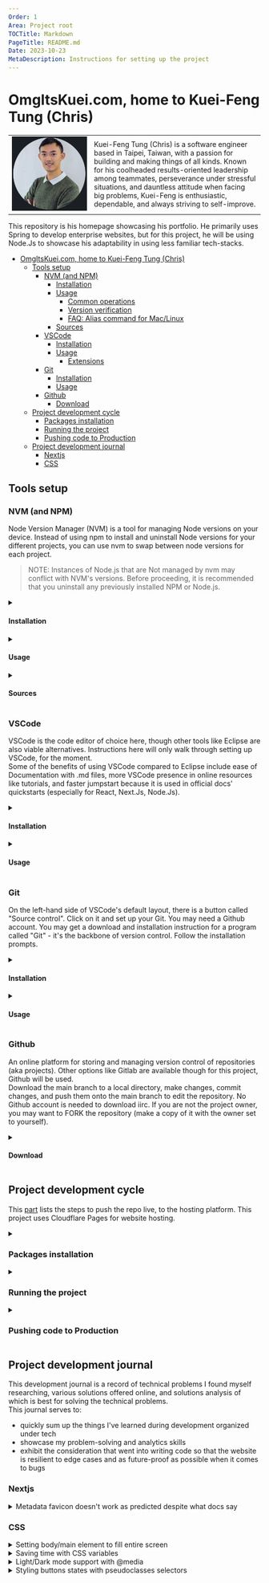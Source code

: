 ```yaml
---
Order: 1
Area: Project root
TOCTitle: Markdown
PageTitle: README.md
Date: 2023-10-23
MetaDescription: Instructions for setting up the project
---
```

# OmgItsKuei.com, home to Kuei-Feng Tung (Chris)

<table border="0">
 <tr>
    <td width="150"><img src="readme_imgs/linkedin_headshot.png?raw=false" /></td>
    <td>Kuei-Feng Tung (Chris) is a software engineer based in Taipei, Taiwan, with a passion for building and making things of all kinds. Known for his coolheaded results-oriented leadership among teammates, perseverance under stressful situations, and dauntless attitude when facing big problems, Kuei-Feng is enthusiastic, dependable, and always striving to self-improve. </td>
 </tr>
</table>

This repository is his homepage showcasing his portfolio. He primarily uses Spring to develop enterprise websites, but for this project, he will be using Node.Js to showcase his adaptability in using less familiar tech-stacks.

- [OmgItsKuei.com, home to Kuei-Feng Tung (Chris)](#omgitskueicom-home-to-kuei-feng-tung-chris)
  - [Tools setup](#tools-setup)
    - [NVM (and NPM)](#nvm-and-npm)
      - [Installation](#installation)
      - [Usage](#usage)
        - [Common operations](#common-operations)
        - [Version verification](#version-verification)
        - [FAQ: Alias command for Mac/Linux](#faq-alias-command-for-maclinux)
      - [Sources](#sources)
    - [VSCode](#vscode)
      - [Installation](#installation-1)
      - [Usage](#usage-1)
        - [Extensions](#extensions)
    - [Git](#git)
      - [Installation](#installation-2)
      - [Usage](#usage-2)
    - [Github](#github)
      - [Download](#download)
  - [Project development cycle](#project-development-cycle)
    - [Packages installation](#packages-installation)
    - [Running the project](#running-the-project)
    - [Pushing code to Production](#pushing-code-to-production)
  - [Project development journal](#project-development-journal)
    - [Nextjs](#nextjs)
    - [CSS](#css)


## Tools setup

### NVM (and NPM)

Node Version Manager (NVM) is a tool for managing Node versions on your device. Instead of using npm to install and uninstall Node versions for your different projects, you can use nvm to swap between node versions for each project.

> NOTE: Instances of Node.js that are Not managed by nvm may conflict with NVM's versions. Before proceeding, it is recommended that you uninstall any previously installed NPM or Node.js.

<details>
<summary>

#### Installation

</summary>

In the [nvm-windows repository Readme](https://github.com/coreybutler/nvm-windows/releases) for Windows, click on the nvm-setup.exe asset to download the installation tool for nvm, or the nvm-noinstall.zip to extract the tool skipping installation then running the ``install.cmd`` as Administrator.

> Note: If you specify a custom location to install nvm, a ``settings.txt`` is created for you at the install path. You can (probably) create a ``settings.txt`` file yourself and put it in the nvm install location with the following fields if you need to move the nvm install location later.

```Powershell
root: C:\Users\someUser\Documents\Coding\Tools\nvm 
path: C:\Program Files\nodejs 
arch: 64 
proxy: none
```

> The ``root`` field is the directory where nvm should store different versions of node.js - you can specify this value during ``install.cmd``. I currently organize it so that npm versions are all installed at the same directory as nvm itself. If I ever move the nvm directory, I need to also update this value.  
The ``path`` field's value always points to ``C:\Program Files\nodejs`` because that's where other programs will go to look for nodejs. If you go to ``C:\Program Files\nodejs``, you'll notice that this ```\nodejs``` folder is actually a shortcut with a ``Target path`` that points back to nvm's ``root``.

</details>


<details>
<summary>

#### Usage

</summary>

##### Common operations

Open Powershell, Command Prompt, or VSCode Terminal to input the following commands. You may get popups from Windows Process Manager when running these commands in VSCode Terminal - accept and continue.

Using ``list available`` will display all available versions of npm through nvm. 
```Powershell
nvm on
nvm list available
```

Use ``install`` to download the npm version you want.
```Powershell
# various examples of the 'install' command:
nvm install node # ('node' is alias for latest)
nvm install latest # same as above
# OR longterm support version
nvm install lts
# OR some specific version
nvm install 21.0.0
```

Use ``list`` to see which versions you currently have installed.
```Powershell
nvm list
# displays various downloaded versions
```

Use ``use`` to swap to a specific version.
```Powershell
# various examples of the 'use' command:
nvm use node
nvm use latest
nvm use lts
nvm use 21.0.0
```

##### Version verification

Enter this in VSCode terminal to see the current version of Node.js in use. It should return the version set by nvm. If this doesn't work, see below.

```Powershell
nvm use 21.0.0
node -v
# v21.0.0
```

##### FAQ: Alias command for Mac/Linux

VSCode (linux/iOS) comes bundled with its own Node version. Set a new alias called 'default' to the version you want to use to make sure VSCode uses NVM's version and not its own.  
As of nvm version 1.1.11, Mac iOS and Linux will support the ``alias`` command, while Windows 10 won't recognize the command. You can test this with:
```Powershell
nvm alias default 21.0.0 # Use 'default' as alias name to set VSCode npm version on linux/iOS
```
Another option is to create a .vscode/launch.json file in the project, which would specify the Node.js version via its "runtimeVersion" key-pair, but I haven't tried this myself. For source, see [VSCode docs: Launch config](#sources).

Just out of curiosity, you can try the alias command in Windows 10 to see what happens (spoiler; it doesn't work).
```Powershell
# In Windows 10 powershell/command prompt/vscode terminal, ...
nvm v
# 1.1.11
nvm alias testing123 21.0.0
# Terminal outputs all currently supported commands for nvm (which doesn't include 'alias')
nvm use testing123
# "testing123" is not a valid version or known alias.
# Available aliases: latest, node (latest), lts
``` 

</details>


<details>
<summary>

#### Sources

</summary>

[npm docs on installing Node.js](https://docs.npmjs.com/downloading-and-installing-node-js-and-npm)

[freecodecamp: nvm install guide](https://www.freecodecamp.org/news/node-version-manager-nvm-install-guide/)

[freecodecamp: nvm install node versions](https://www.freecodecamp.org/news/nvm-for-windows-how-to-download-and-install-node-version-manager-in-windows-10/)

[StackOverflow: VSCode to use node version by nvm (Mac/Linux)](https://stackoverflow.com/questions/44700432/visual-studio-code-to-use-node-version-specified-by-nvm)

[VSCode docs: Launch config](https://code.visualstudio.com/docs/editor/debugging#_launch-configurations)

</details>



### VSCode

VSCode is the code editor of choice here, though other tools like Eclipse are also viable alternatives. 
Instructions here will only walk through setting up VSCode, for the moment.  
Some of the benefits of using VSCode compared to Eclipse include ease of Documentation with .md files, more VSCode presence in online resources like tutorials, and faster jumpstart because it is used in official docs' quickstarts (especially for React, Next.Js, Node.Js).

<details>
<summary>

#### Installation

</summary>

Go to [https://code.visualstudio.com/download](https://code.visualstudio.com/download) and download the latest version for your OS.  
Use X64 unless you're working on a Raspberry Pi or similar Arm processor.

</details>


<details>
<summary>

#### Usage

</summary>


##### Extensions

Install the following extensions to assist with development.

<table>
  <thead>
    <tr>
      <td>Name</td>
      <td>Author</td>
      <td>Extension ID</td>
      <td>Marketplace Link</td>
      <td>Purpose</td>
    </tr>
  </thead>
  <tbody>
<tr>
  <td>Markdown All in One </td>
  <td>Yu Zhang</td>
  <td>yzhang.markdown-all-in-one</td>
  <td>

  [Link](https://marketplace.visualstudio.com/items?itemName=yzhang.markdown-all-in-one)

  </td>
  <td>Auto-updates Table of Contents in md, shortcut for common edits, md previews</td>
</tr>
<tr>
  <td>Markdown Preview Github Styling </td>
  <td>Matt Bierner</td>
  <td>bierner.markdown-preview-github-styles</td>
  <td>

  [Link](https://marketplace.visualstudio.com/items?itemName=bierner.markdown-preview-github-styles)

  </td>
  <td>Extends VS Code's built-in markdown preview to match github's styling</td>
</tr>
  </tbody>
</table>
</details>



### Git

On the left-hand side of VSCode's default layout, there is a button called "Source control". Click on it and set up your Git. You may need a Github account.
You may get a download and installation instruction for a program called "Git" - it's the backbone of version control. Follow the installation prompts.  

<details> 
<summary>

#### Installation

</summary>
*To be further expanded on later...*
</details>


<details> 
<summary>

#### Usage

</summary>
*To be further expanded on later...*
</details>


### Github

An online platform for storing and managing version control of repositories (aka projects). Other options like Gitlab are available though for this project, Github will be used.  
Download the main branch to a local directory, make changes, commit changes, and push them onto the main branch to edit the repository. No Github account is needed to download iirc. If you are not the project owner, you may want to FORK the repository (make a copy of it with the owner set to yourself).

<details>
<summary>

#### Download

</summary>

Download the project repository [here](https://github.com/omgitskuei/omgitskuei.com) by:
1. Click the green "<> Code" button. 

![toolssetup_github_img1](readme_imgs/toolssetup_github_img1.png?raw=false "An image showing the green button")

2. Make sure it says "Local", and not "Codespace" on the earmark, unless you're using Github Codespace. Click the "Download ZIP" button

![toolssetup_github_img2](readme_imgs/toolssetup_github_img2.png?raw=false "An image showing the download button")

</details>


## Project development cycle


This [part](#pushing-code-to-production) lists the steps to push the repo live, to the hosting platform.  This project uses Cloudflare Pages for website hosting.

<details>
<summary>

### Packages installation

</summary>

In the previous step [Github > Project download](#project-download), you cloned the project to a local directory from Github.  
Continuing from there;

1. Open the project as a folder in VSCode.

2. Check to make sure nvm has successfully set the Node version. 
```Powershell
npm -v
node -v # same version as one set by nvm
```
> You may get a different version from the one you installed. This is because VSCode comes bundled with its own Node version. See the [NVM > Alias command for Mac/Linux ](#alias-command-for-maclinux) section above for solutions.

1. Use VSCode Terminal to ``cd`` to the directory where the project's ***package.json*** is located and run ``install`` and ``run`` commands.
> A package.json file is a manifest of your project that includes the packages and applications the project depends on and metadata like the name, description, and author of the project.  
[Source: nodesource.com/](https://nodesource.com/blog/an-absolute-beginners-guide-to-using-npm/)

1. Use the ``install`` command to download all modules listed as dependencies and devDependencies in the package.json into the current directory.
```Powershell
# 'cd' to the project root, or open the project 
cd omgitskueicom
# display contents of directory omgitskueicom
dir # it should list files including a "package.json"
npm install
```

</details>


<details>
<summary>

### Running the project

</summary>

Use the ``run`` command to start up the project. Giving it a "dev" option makes the project refresh so that new changes can be quickly previewed.

```Powershell
# dev makes the project refresh with every save
npm run dev 
```

</details>


<details>
<summary>

### Pushing code to Production

</summary>

<!-- Use the ``run`` command to start up the project. Giving it a "dev" option makes the project refresh so that new changes can be quickly previewed.

```Powershell
# dev makes the project refresh with every save
npm run dev 
``` -->

*To be further expanded on later...*

</details>

## Project development journal

This development journal is a record of technical problems I found myself researching, various solutions offered online, and solutions analysis of which is best for solving the technical problems.  
This journal serves to: 
- quickly sum up the things I've learned during development organized under tech
- showcase my problem-solving and analytics skills
- exhibit the consideration that went into writing code so that the website is resilient to edge cases and as future-proof as possible when it comes to bugs

### Nextjs

<details>
<summary>Metadata favicon doesn't work as predicted despite what docs say</summary>

A favicon is the tiny picture seen in a browser's tab of a particular website.  
In this website's case, it's a small white square with "OMG" written in black.  
<img src="readme_imgs/dev_journal_nextjs_img2.png?raw=false" />

The official nextjs docs [here](https://nextjs.org/docs/app/api-reference/file-conventions/metadata/app-icons#favicon) state very clearly that the file should be called "favicon.ico" and placed in the ```/app``` directory.

My project uses a ```/src``` folder so my "root /app route segment" should be ```/src/app```.
Despite placing a favicon.ico image there, the browser (Chrome) will consistently throw error 404 in the console saying it can't find the .ico file.  

I also have tried placing the .ico file in a newly created folder ```/app``` that is a sibling to the ```/src``` directory. This also results in the same error 404.

Many sources on stackoverflow say that the .ico file may need to be manually imported and added to the ```/app/layout.tsx``` file like so;

```tsx
import favicon from "./favicon.ico" // here

const inter = Inter({ subsets: ['latin'] })

export const metadata: Metadata = {
  title: 'Home | OmgItsKuei',
  description: 'The office of Kuei-Feng Tung',
}

export default function RootLayout({
  children,
}: {
  children: React.ReactNode
}) {
  return (
    <html lang="en">
      // here
      <head>
        <link rel='icon' href={favicon.src}/>  
      </head>
      
      <body className={inter.className}>{children}</body>
    </html>
  )
}
```
This solution also does not work.

Another stackoverflow said that it is due to faulty conversion of the .ico file if it were converted from png. To test this solution, I tested using numerous other conversion libraries - also didn't work.  

The working solution is that nextjs was handling .ico files with errors so using png instead worked - leaving a icon.png in the ```/src/app``` root did the job. No manual imports in ```/app/layout.tsx``` required.
</details>


### CSS

<details>
<summary>Setting body/main element to fill entire screen</summary>

By default, all HTML elements are styled to take up as little space as possible. This leads to common problems such as setting a background for (eg.) body to only show for a small part of the screen, with other parts showing white, because the body isn't 'stretching' to fill the entire screen.  
A hard-coded value *could* be given but this is a poor solution considering how many different screen sizes (like mobile vs desktop) there are.
That's why it may be intuitive to give a percent value like so:  
```css
main {
  height: 100%;
}
/* Notice that it appears to have no effect.  */
```

This doesn't work because the ```height: 100%``` percentage looks to a parent element for the parent's height to calculate its own percentage. 
> HTML elements inherit from their parents:  
> Other child elements > body > html > :root > viewport     

Knowing this, one solution is to add ```height: 100%``` to body, html, and root. However, this poses a problem when child elements overflow (eg. search results are numerous and longer than screen height, or pagination is used) - the height is not expanded to cover the overflow. One potential bug may be the background cutting off after some scrolling. Also, this solution is also very verbose.

It is more concise to just use viewport as a unit for height ('vh', expressed as a percentage). For example, ```height: 60vh``` means 60% of the height of the viewport.
```CSS
main {
  height: 100vh;
}

```
</details>


<details>
<summary>Saving time with CSS variables</summary>

To have a coherent front-end experience, often times, the same colors are used in multiple UI components. To save time during development, use CSS variables to define reoccuring values like width, height, and color. The variable can then be consumed in CSS rulesets.
```css
/* syntax of variable declaration */
body {
  --varName: green;
}

/* consuming variables */
div {
  color: var(--varName);
  color: green; /* same as above */
}
```

Scope - Variables are only visible to the element ruleset it's declared in or to the element's childrens' rulesets. The variable respects scoping similar to variables in most programming languages. 
```css
body > div {
  --test-parent-color: 255, 0, 0; /* red */
  color:rgb(var(--test-parent-color));
}

body > div > div {
  color:rgb(var(--test-parent-color));
}
```
```html
<html>
  <body>
    grandparent color? <!-- defaults to black -->
    <div>
      parent color?    <!-- red -->
      <div>
        child color?   <!-- red (can access parent's var) -->
      </div>
    </div>
  </body>
</html>
```
<img src="readme_imgs/dev_journal_css_img2.png?raw=false" />

Like many languages, CSS also respects specificity. If a variable is declared multiple, it will use the value of the local variable for the element itself.
```css
body > div {
  --test-parent-color: 255, 0, 0; /* red */
  color:rgb(var(--test-parent-color));
}

body > div > div {
  --test-parent-color: 0, 255, 0; /* green, local variable, higher specificity */
  color:rgb(var(--test-parent-color));
}
```
```html
<html>
  <body>
    grandparent color? <!-- defaults to black -->
    <div>
      parent color?    <!-- red -->
      <div>
        child color?   <!-- green (overwrote red) -->
      </div>
    </div>
  </body>
</html>
```
<img src="readme_imgs/dev_journal_css_img1.png?raw=false" />


A CSS variable used throughout the entire page is declared in the :root pseudo-selector, or in the html selector.  
The root has a defined variable called 'background-start-rgb' holding 3 numbers - this is passed to rgb(var(...)) to interpret as RGB color value
```css
:root {
    --background-start-rgb: 0, 0, 0; /* black */
  }

main {
  color: rgb(var(--background-start-rgb));
}
```
</details>


<details>
<summary>Light/Dark mode support with @media</summary>


```css
/* Color scheme light */
@media (prefers-color-scheme: light) {
  :root {
    --color: 230, 230, 230; /* A very dark grey */
  }
}

/* Color scheme dark */
@media (prefers-color-scheme: dark) {
  :root {
    --color: 20, 20, 20; /* A light grey */
  }
}
```
</details>


<details>
<summary>Styling buttons states with pseudoclasses selectors</summary>

Buttons have 3 states
- ```:hover```
- ```:focus```
- ```:active```

The syntax is like so in CSS;
```CSS
.aButtonClass:hover {
  background-color: blue;
  transition: 1s; /* Slow down to see it in effect */
}
```

```:hover``` triggers the transition on mouseover and 'sustains' the effect until mouseout.  
```:focus``` is useful for accessibility purposes - the effect triggers after the button has been clicked and 'sustains' until the user presses ```[TAB]``` or clicks elsewhere. It also 'sustains' until the user switches windows, and resumes after switching back windows.
```:active``` triggers the transition on mousedown (click) and 'sustains' until mouseup (releasing the click).

For this project, made all elements have the same css effect when ```:focus``` for accessibility.

Source: [freeCodeCamp](https://www.freecodecamp.org/news/css-button-style-hover-color-and-background/)
</details>

